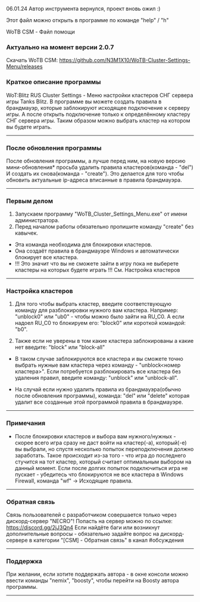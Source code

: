 06.01.24 Автор инструмента вернулся, проект вновь ожил :)

Этот файл можно открыть в программе по команде "help" / "h"

WoTB CSM - Файл помощи

### Актуально на момент версии 2.0.7

Скачать WoTB CSM: https://github.com/N3M1X10/WoTB-Cluster-Settings-Menu/releases

### Краткое описание программы
WoT:Blitz RUS Cluster Settings - Меню настройки кластеров СНГ сервера игры Tanks Blitz.
В программе вы можете создать правила в брандмауэр, которые заблокируют исходящее подключение к серверу игры.
А после открыть подключение только к определённому кластеру СНГ сервера игры.
Таким образом можно выбрать кластер на котором вы будете играть.

---------------------------------------------------------------------------------------------------------------

### После обновления программы
После обновления программы, а лучше перед ним, на новую версию мини-обновления* просьба удалить правила клаcтеров(команда - "del")
И создать их снова(команда - "create").
Это делается для того чтобы обновить актуальные ip-адреса вписанные в правила брандмауэра.

---------------------------------------------------------------------------------------------------------------

### Первым делом
1) Запускаем программу "WoTB_Cluster_Settings_Menu.exe" от имени администратора.
2) Перед началом работы обязательно пропишите команду "create" без кавычек.
- Эта команда необходима для блокировки кластеров.
- Она создаёт правила в брандмауэре Windows и автоматически блокирует все кластера.
- !!! Это значит что вы не сможете зайти в игру пока не выберете кластеры на которых будете играть !!!
См. Настройка кластеров

---------------------------------------------------------------------------------------------------------------

### Настройка кластеров
1) Для того чтобы выбрать кластер, введите соответствующую команду для разблокировки нужного вам кластера.
Например: "unblock0" или "ub0" - чтобы можно было зайти на RU_C0.
А если надоел RU_C0 то блокируем его: "block0" или короткой командой: "b0".

2) Также если не уверены в том какие кластера заблокированы а какие нет введите: "block" или "block-all"
- В таком случае заблокируются все кластера и вы сможете точно выбрать нужные вам кластера через команду - 
"unblock<номер кластера>".
Если потребуется разблокировать все кластера без удаления правил, введите команду: "unblock" или "unblock-all".

- На случай если нужно удалить правила из брандмауэра(обычно после обновления программы), команда: "del" или "delete"
которая удалит все созданные этой программой правила в брандмауэре.

---------------------------------------------------------------------------------------------------------------

### Примечания
- После блокировки кластеров и выбора вам нужного/нужных - скорее всего игра сразу не даст войти на кластер(-а), который(-е) вы выбрали, но спустя несколько попыток переподключения должно заработать.
Такое происходит из-за того - что игра до последнего стучится на тот кластер, который считает оптимальным выбором на данный момент.
Если после долгих попыток подключиться игра не пускает - убедитесь что блокируются не все кластера в Windows Firewall, команда "wf" -> Исходящие правила.

---------------------------------------------------------------------------------------------------------------

### Обратная связь
Связь пользователей с разработчиком совершается только через дискорд-сервер "NECRO"! 
Попасть на сервер можно по ссылке: https://discord.gg/2jJ3Qn4
Если найдёте баги или возникнут дополнительные вопросы - обязательно задайте вопрос на дискорд-сервере в категории "[CSM] - Обратная связь" в канал #обсуждения

---------------------------------------------------------------------------------------------------------------

### Поддержка
При желании, если хотите поддержать автора - в окне консоли можно ввести команды "nemix", "boosty", чтобы перейти на Boosty автора программы.

---------------------------------------------------------------------------------------------------------------
